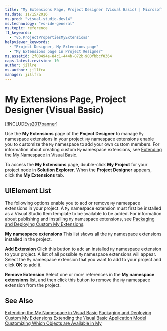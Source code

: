 ```yaml
---
title: "My Extensions Page, Project Designer (Visual Basic) | Microsoft Docs"
ms.date: 11/15/2016
ms.prod: "visual-studio-dev14"
ms.technology: "vs-ide-general"
ms.topic: reference
f1_keywords:
  - "vb.ProjectPropertiesMyExtensions"
helpviewer_keywords:
  - "Project Designer, My Extensions page"
  - "My Extensions page in Project Designer"
ms.assetid: 2f08494e-84c1-444b-872b-900fbbcf0364
caps.latest.revision: 10
author: jillre
ms.author: jillfra
manager: jillfra
---
```

# My Extensions Page, Project Designer (Visual Basic)
[!INCLUDE[vs2017banner](../../includes/vs2017banner.md)]

Use the **My Extensions** page of the **Project Designer** to manage `My` namespace extensions in your project. `My` namespace extensions enable you to customize the `My` namespace to add your own custom members. For information about creating custom `My` namespace extensions, see [Extending the My Namespace in Visual Basic](https://msdn.microsoft.com/library/808e8617-b01c-4135-8b21-babe87389e8e).

 To access the **My Extensions** page, double-click **My Project** for your project node in **Solution Explorer**. When the **Project Designer** appears, click the **My Extensions** tab.

## UIElement List
 The following options enable you to add or remove `My` namespace extensions in your project. A `My` namespace extension must first be installed as a Visual Studio Item template to be available to be added. For information about publishing and installing `My` namespace extensions, see [Packaging and Deploying Custom My Extensions](https://msdn.microsoft.com/library/fd89c54b-0290-4c50-95a3-ff17d4487a21).

 **My namespace extensions**
 This list shows all the `My` namespace extensions installed in the project.

 **Add Extension**
 Click this button to add an installed `My` namespace extension to your project. A list of all possible `My` namespace extensions will appear. Select the `My` namespace extension that you want to add to your project and click **OK** to add it.

 **Remove Extension**
 Select one or more references in the **My namespace extensions** list, and then click this button to remove the `My` namespace extension from the project.

## See Also
 [Extending the My Namespace in Visual Basic](https://msdn.microsoft.com/library/808e8617-b01c-4135-8b21-babe87389e8e)
 [Packaging and Deploying Custom My Extensions](https://msdn.microsoft.com/library/fd89c54b-0290-4c50-95a3-ff17d4487a21)
 [Extending the Visual Basic Application Model](https://msdn.microsoft.com/library/e91d3bed-4c27-40e3-871d-2be17467c72c)
 [Customizing Which Objects are Available in My](https://msdn.microsoft.com/library/4e8279c2-ed5b-4681-8903-8a6671874000)
